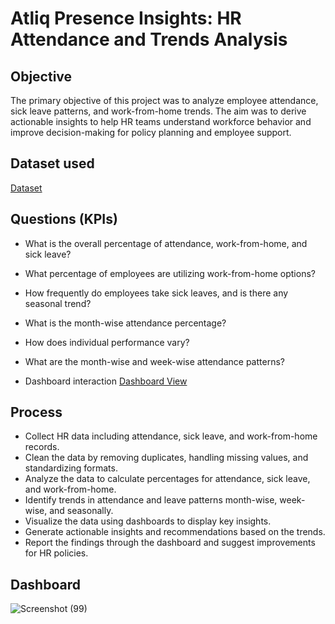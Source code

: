 # Atliq Presence Insights: HR Attendance and Trends Analysis

## Objective
The primary objective of this project was to analyze employee attendance, sick leave patterns, and work-from-home trends. The aim was to derive actionable insights to help HR teams understand workforce behavior and improve decision-making for policy planning and employee support.

## Dataset used
<a href="https://github.com/Pradeep-kishore/HR_Data_Analysis---P1/blob/main/P1%20-%20resource.xlsx">Dataset</a>

## Questions (KPIs)
- What is the overall percentage of attendance, work-from-home, and sick leave?
- What percentage of employees are utilizing work-from-home options?
- How frequently do employees take sick leaves, and is there any seasonal trend?
- What is the month-wise attendance percentage?
- How does individual performance vary?
- What are the month-wise and week-wise attendance patterns?

- Dashboard interaction <a href=" https://github.com/Pradeep-kishore/HR_Data_Analysis---P1/blob/main/Project%201.pbix">Dashboard View</a>

## Process
- Collect HR data including attendance, sick leave, and work-from-home records.
- Clean the data by removing duplicates, handling missing values, and standardizing formats.
- Analyze the data to calculate percentages for attendance, sick leave, and work-from-home.
- Identify trends in attendance and leave patterns month-wise, week-wise, and seasonally.
- Visualize the data using dashboards to display key insights.
- Generate actionable insights and recommendations based on the trends.
- Report the findings through the dashboard and suggest improvements for HR policies.

## Dashboard
![Screenshot (99)](https://github.com/user-attachments/assets/6ca032de-30e3-4e21-b573-3994b5f64297)

